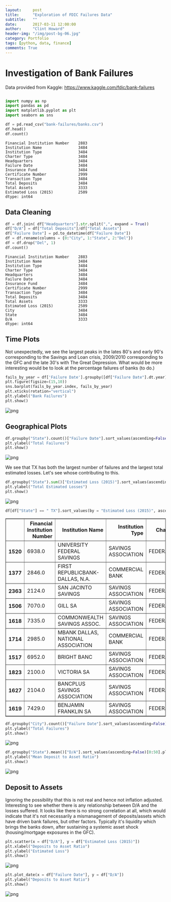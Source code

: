 ```yaml
---
layout:     post
title:      "Exploration of FDIC Failures Data"
subtitle:   ""
date:       2017-03-11 12:00:00
author:     "Clint Howard"
header-img: "/img/post-bg-06.jpg"
category: Portfolio
tags: [python, data, finance]
comments: True
---
```




# Investigation of Bank Failures
Data provided from Kaggle: https://www.kaggle.com/fdic/bank-failures


```python

import numpy as np
import pandas as pd 
import matplotlib.pyplot as plt
import seaborn as sns

```


```python
df = pd.read_csv("bank-failures/banks.csv")
df.head()
df.count()
```




    Financial Institution Number    2883
    Institution Name                3484
    Institution Type                3484
    Charter Type                    3484
    Headquarters                    3484
    Failure Date                    3484
    Insurance Fund                  3484
    Certificate Number              2999
    Transaction Type                3484
    Total Deposits                  3484
    Total Assets                    3333
    Estimated Loss (2015)           2509
    dtype: int64



## Data Cleaning


```python
df = df.join( df["Headquarters"].str.split(",", expand = True))
df["D/A"] = df["Total Deposits"]/df["Total Assets"]
df["Failure Date"] = pd.to_datetime(df["Failure Date"])
df = df.rename(columns = {0:"City", 1:"State", 2:"Del"})
df = df.drop("Del", 1)
df.count()
```




    Financial Institution Number    2883
    Institution Name                3484
    Institution Type                3484
    Charter Type                    3484
    Headquarters                    3484
    Failure Date                    3484
    Insurance Fund                  3484
    Certificate Number              2999
    Transaction Type                3484
    Total Deposits                  3484
    Total Assets                    3333
    Estimated Loss (2015)           2509
    City                            3484
    State                           3484
    D/A                             3333
    dtype: int64



## Time Plots
Not unexpectedly, we see the largest peaks in the lates 80's and early 90's corresponding to the Savings and Loan crisis, 2009/2010 corresponding to the GFC and the late 30's with The Great Depression. What would be more interesting would be to look at the percentage failures of banks (to do.)


```python
fails_by_year = df['Failure Date'].groupby([df["Failure Date"].dt.year]).agg('count')
plt.figure(figsize=(15,10))
sns.barplot(fails_by_year.index, fails_by_year)
plt.xticks(rotation="vertical")
plt.ylabel("Bank Failures")
plt.show()
```


![png](/img/fdic_6_0.png)


## Geographical Plots



```python
df.groupby("State").count()["Failure Date"].sort_values(ascending=False)[0:25].plot(kind="bar")
plt.ylabel("Total Failures")
plt.show()
```


![png](/img/fdic_8_0.png)


We see that TX has both the largest number of failures and the largest total estimated losses. Let's see whose contributing to this.


```python
df.groupby("State").sum()["Estimated Loss (2015)"].sort_values(ascending=False)[0:25].plot(kind="bar")
plt.ylabel("Total Estimated Losses")
plt.show()
```


![png](/img/fdic_10_0.png)



```python
df[df["State"] == " TX"].sort_values(by = "Estimated Loss (2015)", ascending = False)[0:10]
```




<div>
<table border="1" class="dataframe">
  <thead>
    <tr style="text-align: right;">
      <th></th>
      <th>Financial Institution Number</th>
      <th>Institution Name</th>
      <th>Institution Type</th>
      <th>Charter Type</th>
      <th>Headquarters</th>
      <th>Failure Date</th>
      <th>Insurance Fund</th>
      <th>Certificate Number</th>
      <th>Transaction Type</th>
      <th>Total Deposits</th>
      <th>Total Assets</th>
      <th>Estimated Loss (2015)</th>
      <th>City</th>
      <th>State</th>
      <th>D/A</th>
    </tr>
  </thead>
  <tbody>
    <tr>
      <th>1520</th>
      <td>6938.0</td>
      <td>UNIVERSITY FEDERAL SAVINGS</td>
      <td>SAVINGS ASSOCIATION</td>
      <td>FEDERAL/STATE</td>
      <td>HOUSTON, TX</td>
      <td>1989-02-14</td>
      <td>RTC</td>
      <td>30685.0</td>
      <td>ACQUISITION</td>
      <td>3776427</td>
      <td>4480389.0</td>
      <td>2177985.0</td>
      <td>HOUSTON</td>
      <td>TX</td>
      <td>0.842879</td>
    </tr>
    <tr>
      <th>1377</th>
      <td>2846.0</td>
      <td>FIRST REPUBLICBANK-DALLAS, N.A.</td>
      <td>COMMERCIAL BANK</td>
      <td>FEDERAL</td>
      <td>DALLAS, TX</td>
      <td>1988-07-29</td>
      <td>FDIC</td>
      <td>3165.0</td>
      <td>ACQUISITION</td>
      <td>7680063</td>
      <td>17085655.0</td>
      <td>2017459.0</td>
      <td>DALLAS</td>
      <td>TX</td>
      <td>0.449504</td>
    </tr>
    <tr>
      <th>2363</th>
      <td>2124.0</td>
      <td>SAN JACINTO SAVINGS</td>
      <td>SAVINGS ASSOCIATION</td>
      <td>FEDERAL/STATE</td>
      <td>HOUSTON, TX</td>
      <td>1990-11-30</td>
      <td>RTC</td>
      <td>31058.0</td>
      <td>ACQUISITION</td>
      <td>2894745</td>
      <td>2869629.0</td>
      <td>1700654.0</td>
      <td>HOUSTON</td>
      <td>TX</td>
      <td>1.008752</td>
    </tr>
    <tr>
      <th>1506</th>
      <td>7070.0</td>
      <td>GILL SA</td>
      <td>SAVINGS ASSOCIATION</td>
      <td>FEDERAL/STATE</td>
      <td>SAN ANTONIO, TX</td>
      <td>1989-02-07</td>
      <td>RTC</td>
      <td>31503.0</td>
      <td>ACQUISITION</td>
      <td>1448432</td>
      <td>1207294.0</td>
      <td>1659803.0</td>
      <td>SAN ANTONIO</td>
      <td>TX</td>
      <td>1.199734</td>
    </tr>
    <tr>
      <th>1618</th>
      <td>7335.0</td>
      <td>COMMONWEALTH SAVINGS ASSOC.</td>
      <td>SAVINGS ASSOCIATION</td>
      <td>FEDERAL/STATE</td>
      <td>HOUSTON, TX</td>
      <td>1989-03-09</td>
      <td>RTC</td>
      <td>31896.0</td>
      <td>TRANSFER</td>
      <td>1608452</td>
      <td>1647893.0</td>
      <td>1613353.0</td>
      <td>HOUSTON</td>
      <td>TX</td>
      <td>0.976066</td>
    </tr>
    <tr>
      <th>1714</th>
      <td>2985.0</td>
      <td>MBANK DALLAS, NATIONAL ASSOCIATION</td>
      <td>COMMERCIAL BANK</td>
      <td>FEDERAL</td>
      <td>DALLAS, TX</td>
      <td>1989-03-28</td>
      <td>FDIC</td>
      <td>3163.0</td>
      <td>ACQUISITION</td>
      <td>4033803</td>
      <td>6556056.0</td>
      <td>1610809.0</td>
      <td>DALLAS</td>
      <td>TX</td>
      <td>0.615279</td>
    </tr>
    <tr>
      <th>1517</th>
      <td>6952.0</td>
      <td>BRIGHT BANC</td>
      <td>SAVINGS ASSOCIATION</td>
      <td>FEDERAL/STATE</td>
      <td>DALLAS, TX</td>
      <td>1989-02-10</td>
      <td>RTC</td>
      <td>31095.0</td>
      <td>ACQUISITION</td>
      <td>3004443</td>
      <td>4388466.0</td>
      <td>1307798.0</td>
      <td>DALLAS</td>
      <td>TX</td>
      <td>0.684623</td>
    </tr>
    <tr>
      <th>1823</th>
      <td>2100.0</td>
      <td>VICTORIA SA</td>
      <td>SAVINGS ASSOCIATION</td>
      <td>FEDERAL/STATE</td>
      <td>SAN ANTONIO, TX</td>
      <td>1989-06-29</td>
      <td>RTC</td>
      <td>29378.0</td>
      <td>PAYOUT</td>
      <td>855717</td>
      <td>882849.0</td>
      <td>968972.0</td>
      <td>SAN ANTONIO</td>
      <td>TX</td>
      <td>0.969268</td>
    </tr>
    <tr>
      <th>1627</th>
      <td>2104.0</td>
      <td>BANCPLUS SAVINGS ASSOCIATION</td>
      <td>SAVINGS ASSOCIATION</td>
      <td>FEDERAL/STATE</td>
      <td>PASADENA, TX</td>
      <td>1989-03-09</td>
      <td>RTC</td>
      <td>31128.0</td>
      <td>ACQUISITION</td>
      <td>923026</td>
      <td>751461.0</td>
      <td>964160.0</td>
      <td>PASADENA</td>
      <td>TX</td>
      <td>1.228309</td>
    </tr>
    <tr>
      <th>1619</th>
      <td>7429.0</td>
      <td>BENJAMIN FRANKLIN SA</td>
      <td>SAVINGS ASSOCIATION</td>
      <td>FEDERAL/STATE</td>
      <td>HOUSTON, TX</td>
      <td>1989-03-09</td>
      <td>RTC</td>
      <td>30761.0</td>
      <td>ACQUISITION</td>
      <td>2004722</td>
      <td>2641392.0</td>
      <td>882240.0</td>
      <td>HOUSTON</td>
      <td>TX</td>
      <td>0.758964</td>
    </tr>
  </tbody>
</table>
</div>




```python
df.groupby("City").count()["Failure Date"].sort_values(ascending=False)[0:25].plot(kind="bar")
plt.ylabel("Total Failures")
plt.show()
```


![png](/img/fdic_12_0.png)



```python
df.groupby("State").mean()["D/A"].sort_values(ascending=False)[0:50].plot(kind="bar")
plt.ylabel("Mean Deposit to Asset Ratio")
plt.show()
```


![png](/img/fdic_13_0.png)


## Deposit to Assets
Ignoring the possibility that this is not real and hence not inflation adjusted. Interesting to see whether there is any relationship between D/A and the losses suffered. It looks like there is no strong correlation at all, which would indicate that it's not necessarily a mismanagement of deposits/assets which have driven bank failures, but other factors. Typically it's liquidity which brings the banks down, after sustaining a systemic asset shock (housing/mortgage exposures in the GFC).


```python
plt.scatter(x = df["D/A"], y = df["Estimated Loss (2015)"])
plt.xlabel("Deposits to Asset Ratio")
plt.ylabel("Estimated Loss")
plt.show()
```


![png](/img/fdic_15_0.png)



```python
plt.plot_date(x = df["Failure Date"], y = df["D/A"])
plt.ylabel("Deposits to Asset Ratio")
plt.show()
```


![png](/img/fdic_16_0.png)

